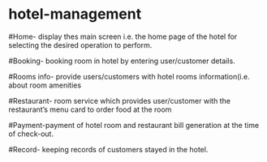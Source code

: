 # hotel-management
#Home- display thes main screen i.e. the home page of the hotel for selecting the desired operation to perform.

#Booking- booking room in hotel by entering user/customer details.

#Rooms info- provide users/customers with hotel rooms information(i.e. about room amenities

#Restaurant- room service which provides user/customer with the restaurant’s menu card to order food at the room

#Payment-payment of hotel room and restaurant bill generation at the time of check-out.

#Record- keeping records of customers stayed in the hotel.
